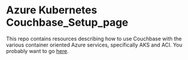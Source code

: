 # Azure Kubernetes Couchbase_Setup_page

This repo contains resources describing how to use Couchbase with the various container oriented Azure services, specifically AKS and ACI.  You probably want to go [here](aks/README.md).
